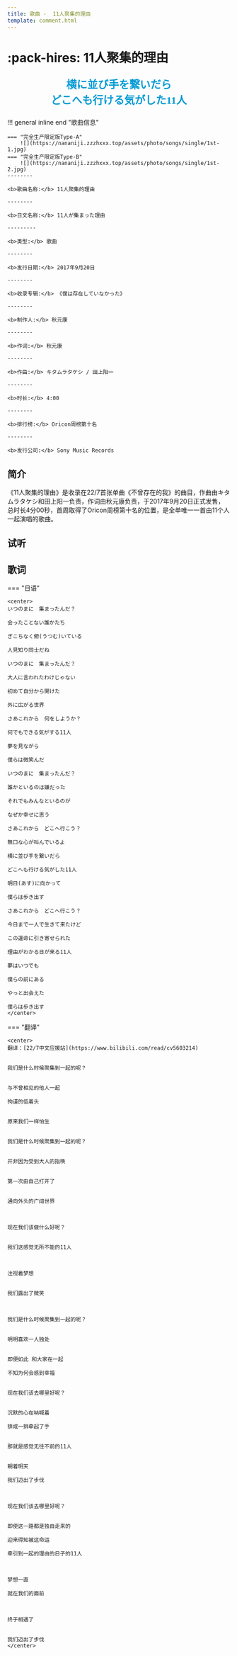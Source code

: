 ```yaml
---
title: 歌曲 -  11人聚集的理由
template: comment.html
---
```

# :pack-hires: 11人聚集的理由

<div class="" style="text-align:center; font-size:1.7em; font-weight:700">
<p><span lang="ja" style="font-family:A-OTF A1 Mincho Std,Yu Mincho,SimSun,serif; color:#009ad4"><b>横に並び手を繋いだら</b>
<br>どこへも行ける気がした11人<b></b></span>
</p>
</div>

!!! general inline end "歌曲信息"

    === "完全生产限定版Type-A"
        ![](https://nananiji.zzzhxxx.top/assets/photo/songs/single/1st-1.jpg)
    === "完全生产限定版Type-B"
        ![](https://nananiji.zzzhxxx.top/assets/photo/songs/single/1st-2.jpg)
    --------
    
    <b>歌曲名称:</b> 11人聚集的理由

    --------

    <b>日文名称:</b> 11人が集まった理由

    ---------
    
    <b>类型:</b> 歌曲

    --------
    
    <b>发行日期:</b> 2017年9月20日

    --------

    <b>收录专辑:</b> 《僕は存在していなかった》

    --------

    <b>制作人:</b> 秋元康

    --------

    <b>作词:</b> 秋元康

    --------

    <b>作曲:</b> キタムラタケシ / 田上阳一

    --------

    <b>时长:</b> 4:00
 
    --------

    <b>排行榜:</b> Oricon周榜第十名
    
    --------

    <b>发行公司:</b> Sony Music Records

## 简介

《11人聚集的理由》是收录在22/7首张单曲《不曾存在的我》的曲目，作曲由キタムラタケシ和田上阳一负责，作词由秋元康负责，于2017年9月20日正式发售，总时长4分00秒，首周取得了Oricon周榜第十名的位置，是全单唯一一首由11个人一起演唱的歌曲。

## 试听
<meting-js
        id="507116571"
        server="netease"
        order="list"
        type="song"
        list-olded="true"
        autoplay="false"
        mutex="true"
        volume=0.5
        theme="#0091eb"
        >
</meting-js>

##  歌词
=== "日语"

    <center>
    いつのまに　集まったんだ？

    会ったことない誰かたち

    ぎこちなく俯(うつむ)いている

    人見知り同士だね

    いつのまに　集まったんだ？

    大人に言われたわけじゃない

    初めて自分から開けた

    外に広がる世界

    さあこれから　何をしようか？

    何でもできる気がする11人

    夢を見ながら

    僕らは微笑んだ

    いつのまに　集まったんだ？

    誰かといるのは嫌だった

    それでもみんなといるのが

    なぜか幸せに思う

    さあこれから　どこへ行こう？

    無口な心が叫んでいるよ

    横に並び手を繋いだら

    どこへも行ける気がした11人

    明日(あす)に向かって

    僕らは歩き出す

    さあこれから　どこへ行こう？

    今日まで一人で生きて来たけど

    この運命に引き寄せられた

    理由がわかる日が来る11人

    夢はいつでも

    僕らの前にある

    やっと出会えた

    僕らは歩き出す
    </center>

=== "翻译"

    <center>
    翻译：[22/7中文应援站](https://www.bilibili.com/read/cv5603214)


    我们是什么时候聚集到一起的呢？


    与不曾相见的他人一起

    拘谨的低着头


    原来我们一样怕生


    我们是什么时候聚集到一起的呢？


    并非因为受到大人的指唤


    第一次由自己打开了


    通向外头的广阔世界



    现在我们该做什么好呢？


    我们这感觉无所不能的11人



    注视着梦想


    我们露出了微笑



    我们是什么时候聚集到一起的呢？


    明明喜欢一人独处


    即便如此 和大家在一起

    不知为何会感到幸福


    现在我们该去哪里好呢？


    沉默的心在呐喊着

    排成一排牵起了手


    那就是感觉无往不前的11人


    朝着明天

    我们迈出了步伐



    现在我们该去哪里好呢？


    即使这一路都是独自走来的

    迎来得知被这命运

    牵引到一起的理由的日子的11人



    梦想一直

    就在我们的面前



    终于相遇了


    我们迈出了步伐 
    </center>